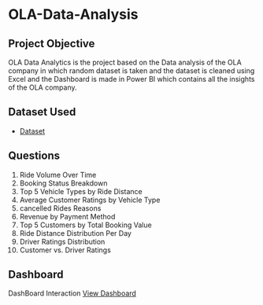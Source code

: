 # OLA-Data-Analysis
## Project Objective 
OLA Data Analytics is the project based on the Data analysis of the OLA company in which random dataset is taken and the dataset is cleaned using Excel and the Dashboard is made in Power BI which contains all the insights of the OLA company.

## Dataset Used 
- <a href="https://github.com/Sagar0908/OLA-Data-Analysis/blob/main/Bookings.xlsx">Dataset</a>

## Questions
1. Ride Volume Over Time
2. Booking Status Breakdown
3. Top 5 Vehicle Types by Ride Distance
4. Average Customer Ratings by Vehicle Type
5. cancelled Rides Reasons
6. Revenue by Payment Method
7. Top 5 Customers by Total Booking Value
8. Ride Distance Distribution Per Day
9. Driver Ratings Distribution
10. Customer vs. Driver Ratings

## Dashboard
DashBoard Interaction <a href="https://github.com/Sagar0908/OLA-Data-Analysis/blob/main/OLA%20data%20Analyst.jpg">View Dashboard </a>
